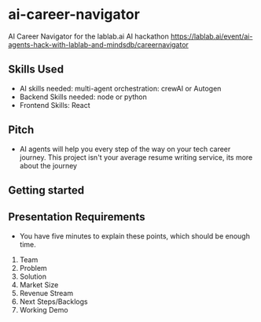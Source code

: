 # ai-career-navigator
AI Career Navigator for the lablab.ai AI hackathon
https://lablab.ai/event/ai-agents-hack-with-lablab-and-mindsdb/careernavigator

## Skills Used
- AI skills needed: multi-agent orchestration: crewAI or Autogen
- Backend Skills needed: node or python
- Frontend Skills: React

## Pitch
- AI agents will help you every step of the way on your tech career journey. This project isn't your average resume writing service, its more about the journey 

## Getting started

## Presentation Requirements
- You have five minutes to explain these points, which should be enough time.
1. Team 
2. Problem 
3. Solution 
4. Market Size 
5. Revenue Stream 
6. Next Steps/Backlogs 
7. Working Demo 

